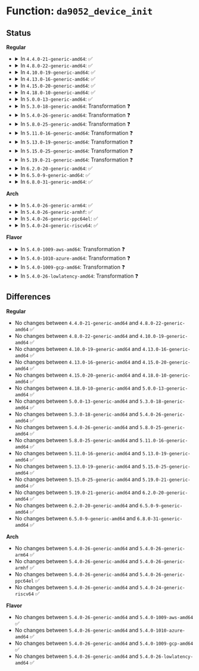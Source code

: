 # Function: <code>da9052_device_init</code>

## Status
<b>Regular</b>
<ul>
<li>
<details>
<summary>In <code>4.4.0-21-generic-amd64</code>: ✅</summary>

```c
int da9052_device_init(struct da9052 * da9052, u8 chip_id)
```

```json
{
  "name": "da9052_device_init",
  "collision_type": "Unique Global",
  "inline_type": "No",
  "funcs": [
    {
      "addr": 18446744071584666384,
      "name": "da9052_device_init",
      "external": true,
      "loc": "drivers/mfd/da9052-core.c:544",
      "file": "drivers/mfd/da9052-core.c",
      "inline": "seen, unknown",
      "caller_inline": [],
      "caller_func": [
        "drivers/mfd/da9052-spi.c:da9052_spi_probe",
        "drivers/mfd/da9052-i2c.c:da9052_i2c_probe"
      ]
    }
  ],
  "symbols": [
    {
      "addr": 18446744071584666384,
      "name": "da9052_device_init",
      "section": ".text",
      "bind": "STB_GLOBAL",
      "size": 258
    }
  ]
}
```
</details>
</li>
<li>
<details>
<summary>In <code>4.8.0-22-generic-amd64</code>: ✅</summary>

```c
int da9052_device_init(struct da9052 * da9052, u8 chip_id)
```

```json
{
  "name": "da9052_device_init",
  "collision_type": "Unique Global",
  "inline_type": "No",
  "funcs": [
    {
      "addr": 18446744071585015072,
      "name": "da9052_device_init",
      "external": true,
      "loc": "drivers/mfd/da9052-core.c:544",
      "file": "drivers/mfd/da9052-core.c",
      "inline": "seen, unknown",
      "caller_inline": [],
      "caller_func": [
        "drivers/mfd/da9052-spi.c:da9052_spi_probe",
        "drivers/mfd/da9052-i2c.c:da9052_i2c_probe"
      ]
    }
  ],
  "symbols": [
    {
      "addr": 18446744071585015072,
      "name": "da9052_device_init",
      "section": ".text",
      "bind": "STB_GLOBAL",
      "size": 257
    }
  ]
}
```
</details>
</li>
<li>
<details>
<summary>In <code>4.10.0-19-generic-amd64</code>: ✅</summary>

```c
int da9052_device_init(struct da9052 * da9052, u8 chip_id)
```

```json
{
  "name": "da9052_device_init",
  "collision_type": "Unique Global",
  "inline_type": "No",
  "funcs": [
    {
      "addr": 18446744071585198528,
      "name": "da9052_device_init",
      "external": true,
      "loc": "drivers/mfd/da9052-core.c:591",
      "file": "drivers/mfd/da9052-core.c",
      "inline": "seen, unknown",
      "caller_inline": [],
      "caller_func": [
        "drivers/mfd/da9052-spi.c:da9052_spi_probe",
        "drivers/mfd/da9052-i2c.c:da9052_i2c_probe"
      ]
    }
  ],
  "symbols": [
    {
      "addr": 18446744071585198528,
      "name": "da9052_device_init",
      "section": ".text",
      "bind": "STB_GLOBAL",
      "size": 796
    }
  ]
}
```
</details>
</li>
<li>
<details>
<summary>In <code>4.13.0-16-generic-amd64</code>: ✅</summary>

```c
int da9052_device_init(struct da9052 * da9052, u8 chip_id)
```

```json
{
  "name": "da9052_device_init",
  "collision_type": "Unique Global",
  "inline_type": "No",
  "funcs": [
    {
      "addr": 18446744071585280704,
      "name": "da9052_device_init",
      "external": true,
      "loc": "drivers/mfd/da9052-core.c:591",
      "file": "drivers/mfd/da9052-core.c",
      "inline": "seen, unknown",
      "caller_inline": [],
      "caller_func": [
        "drivers/mfd/da9052-spi.c:da9052_spi_probe",
        "drivers/mfd/da9052-i2c.c:da9052_i2c_probe"
      ]
    }
  ],
  "symbols": [
    {
      "addr": 18446744071585280704,
      "name": "da9052_device_init",
      "section": ".text",
      "bind": "STB_GLOBAL",
      "size": 734
    }
  ]
}
```
</details>
</li>
<li>
<details>
<summary>In <code>4.15.0-20-generic-amd64</code>: ✅</summary>

```c
int da9052_device_init(struct da9052 * da9052, u8 chip_id)
```

```json
{
  "name": "da9052_device_init",
  "collision_type": "Unique Global",
  "inline_type": "No",
  "funcs": [
    {
      "addr": 18446744071585708848,
      "name": "da9052_device_init",
      "external": true,
      "loc": "drivers/mfd/da9052-core.c:595",
      "file": "drivers/mfd/da9052-core.c",
      "inline": "seen, unknown",
      "caller_inline": [],
      "caller_func": [
        "drivers/mfd/da9052-spi.c:da9052_spi_probe",
        "drivers/mfd/da9052-i2c.c:da9052_i2c_probe"
      ]
    }
  ],
  "symbols": [
    {
      "addr": 18446744071585708848,
      "name": "da9052_device_init",
      "section": ".text",
      "bind": "STB_GLOBAL",
      "size": 837
    }
  ]
}
```
</details>
</li>
<li>
<details>
<summary>In <code>4.18.0-10-generic-amd64</code>: ✅</summary>

```c
int da9052_device_init(struct da9052 * da9052, u8 chip_id)
```

```json
{
  "name": "da9052_device_init",
  "collision_type": "Unique Global",
  "inline_type": "No",
  "funcs": [
    {
      "addr": 18446744071585954800,
      "name": "da9052_device_init",
      "external": true,
      "loc": "drivers/mfd/da9052-core.c:595",
      "file": "drivers/mfd/da9052-core.c",
      "inline": "seen, unknown",
      "caller_inline": [],
      "caller_func": [
        "drivers/mfd/da9052-spi.c:da9052_spi_probe",
        "drivers/mfd/da9052-i2c.c:da9052_i2c_probe"
      ]
    }
  ],
  "symbols": [
    {
      "addr": 18446744071585954800,
      "name": "da9052_device_init",
      "section": ".text",
      "bind": "STB_GLOBAL",
      "size": 848
    }
  ]
}
```
</details>
</li>
<li>
<details>
<summary>In <code>5.0.0-13-generic-amd64</code>: ✅</summary>

```c
int da9052_device_init(struct da9052 * da9052, u8 chip_id)
```

```json
{
  "name": "da9052_device_init",
  "collision_type": "Unique Global",
  "inline_type": "No",
  "funcs": [
    {
      "addr": 18446744071586091184,
      "name": "da9052_device_init",
      "external": true,
      "loc": "drivers/mfd/da9052-core.c:595",
      "file": "drivers/mfd/da9052-core.c",
      "inline": "seen, unknown",
      "caller_inline": [],
      "caller_func": [
        "drivers/mfd/da9052-spi.c:da9052_spi_probe",
        "drivers/mfd/da9052-i2c.c:da9052_i2c_probe"
      ]
    }
  ],
  "symbols": [
    {
      "addr": 18446744071586091184,
      "name": "da9052_device_init",
      "section": ".text",
      "bind": "STB_GLOBAL",
      "size": 848
    }
  ]
}
```
</details>
</li>
<li>
<details>
<summary>In <code>5.3.0-18-generic-amd64</code>: Transformation ❓</summary>

```c
int da9052_device_init(struct da9052 * da9052, u8 chip_id)
```

```json
{
  "name": "da9052_device_init",
  "collision_type": "Unique Global",
  "inline_type": "No",
  "funcs": [
    {
      "addr": 0,
      "name": "da9052_device_init",
      "external": true,
      "loc": "drivers/mfd/da9052-core.c:591",
      "file": "drivers/mfd/da9052-core.c",
      "inline": "seen, unknown",
      "caller_inline": [],
      "caller_func": [
        "drivers/mfd/da9052-spi.c:da9052_spi_probe",
        "drivers/mfd/da9052-i2c.c:da9052_i2c_probe"
      ]
    }
  ],
  "symbols": [
    {
      "addr": 18446744071586327338,
      "name": "da9052_device_init.cold",
      "section": ".text",
      "bind": "STB_LOCAL",
      "size": 113
    },
    {
      "addr": 18446744071586326944,
      "name": "da9052_device_init",
      "section": ".text",
      "bind": "STB_GLOBAL",
      "size": 287
    }
  ]
}
```
</details>
</li>
<li>
<details>
<summary>In <code>5.4.0-26-generic-amd64</code>: Transformation ❓</summary>

```c
int da9052_device_init(struct da9052 * da9052, u8 chip_id)
```

```json
{
  "name": "da9052_device_init",
  "collision_type": "Unique Global",
  "inline_type": "No",
  "funcs": [
    {
      "addr": 0,
      "name": "da9052_device_init",
      "external": true,
      "loc": "drivers/mfd/da9052-core.c:591",
      "file": "drivers/mfd/da9052-core.c",
      "inline": "seen, unknown",
      "caller_inline": [],
      "caller_func": [
        "drivers/mfd/da9052-spi.c:da9052_spi_probe",
        "drivers/mfd/da9052-i2c.c:da9052_i2c_probe"
      ]
    }
  ],
  "symbols": [
    {
      "addr": 18446744071586475466,
      "name": "da9052_device_init.cold",
      "section": ".text",
      "bind": "STB_LOCAL",
      "size": 113
    },
    {
      "addr": 18446744071586475072,
      "name": "da9052_device_init",
      "section": ".text",
      "bind": "STB_GLOBAL",
      "size": 287
    }
  ]
}
```
</details>
</li>
<li>
<details>
<summary>In <code>5.8.0-25-generic-amd64</code>: Transformation ❓</summary>

```c
int da9052_device_init(struct da9052 * da9052, u8 chip_id)
```

```json
{
  "name": "da9052_device_init",
  "collision_type": "Unique Global",
  "inline_type": "No",
  "funcs": [
    {
      "addr": 0,
      "name": "da9052_device_init",
      "external": true,
      "loc": "drivers/mfd/da9052-core.c:591",
      "file": "drivers/mfd/da9052-core.c",
      "inline": "seen, unknown",
      "caller_inline": [],
      "caller_func": [
        "drivers/mfd/da9052-spi.c:da9052_spi_probe",
        "drivers/mfd/da9052-i2c.c:da9052_i2c_probe"
      ]
    }
  ],
  "symbols": [
    {
      "addr": 18446744071587252940,
      "name": "da9052_device_init.cold",
      "section": ".text",
      "bind": "STB_LOCAL",
      "size": 113
    },
    {
      "addr": 18446744071587252544,
      "name": "da9052_device_init",
      "section": ".text",
      "bind": "STB_GLOBAL",
      "size": 287
    }
  ]
}
```
</details>
</li>
<li>
<details>
<summary>In <code>5.11.0-16-generic-amd64</code>: Transformation ❓</summary>

```c
int da9052_device_init(struct da9052 * da9052, u8 chip_id)
```

```json
{
  "name": "da9052_device_init",
  "collision_type": "Unique Global",
  "inline_type": "No",
  "funcs": [
    {
      "addr": 0,
      "name": "da9052_device_init",
      "external": true,
      "loc": "drivers/mfd/da9052-core.c:591",
      "file": "drivers/mfd/da9052-core.c",
      "inline": "seen, unknown",
      "caller_inline": [],
      "caller_func": [
        "drivers/mfd/da9052-spi.c:da9052_spi_probe",
        "drivers/mfd/da9052-i2c.c:da9052_i2c_probe"
      ]
    }
  ],
  "symbols": [
    {
      "addr": 18446744071591508582,
      "name": "da9052_device_init.cold",
      "section": ".text",
      "bind": "STB_LOCAL",
      "size": 113
    },
    {
      "addr": 18446744071587320688,
      "name": "da9052_device_init",
      "section": ".text",
      "bind": "STB_GLOBAL",
      "size": 287
    }
  ]
}
```
</details>
</li>
<li>
<details>
<summary>In <code>5.13.0-19-generic-amd64</code>: Transformation ❓</summary>

```c
int da9052_device_init(struct da9052 * da9052, u8 chip_id)
```

```json
{
  "name": "da9052_device_init",
  "collision_type": "Unique Global",
  "inline_type": "No",
  "funcs": [
    {
      "addr": 0,
      "name": "da9052_device_init",
      "external": true,
      "loc": "drivers/mfd/da9052-core.c:591",
      "file": "drivers/mfd/da9052-core.c",
      "inline": "seen, unknown",
      "caller_inline": [],
      "caller_func": [
        "drivers/mfd/da9052-spi.c:da9052_spi_probe",
        "drivers/mfd/da9052-i2c.c:da9052_i2c_probe"
      ]
    }
  ],
  "symbols": [
    {
      "addr": 18446744071591451614,
      "name": "da9052_device_init.cold",
      "section": ".text",
      "bind": "STB_LOCAL",
      "size": 111
    },
    {
      "addr": 18446744071587207760,
      "name": "da9052_device_init",
      "section": ".text",
      "bind": "STB_GLOBAL",
      "size": 287
    }
  ]
}
```
</details>
</li>
<li>
<details>
<summary>In <code>5.15.0-25-generic-amd64</code>: Transformation ❓</summary>

```c
int da9052_device_init(struct da9052 * da9052, u8 chip_id)
```

```json
{
  "name": "da9052_device_init",
  "collision_type": "Unique Global",
  "inline_type": "No",
  "funcs": [
    {
      "addr": 0,
      "name": "da9052_device_init",
      "external": true,
      "loc": "drivers/mfd/da9052-core.c:591",
      "file": "drivers/mfd/da9052-core.c",
      "inline": "seen, unknown",
      "caller_inline": [],
      "caller_func": [
        "drivers/mfd/da9052-spi.c:da9052_spi_probe",
        "drivers/mfd/da9052-i2c.c:da9052_i2c_probe"
      ]
    }
  ],
  "symbols": [
    {
      "addr": 18446744071592513696,
      "name": "da9052_device_init.cold",
      "section": ".text",
      "bind": "STB_LOCAL",
      "size": 111
    },
    {
      "addr": 18446744071587770112,
      "name": "da9052_device_init",
      "section": ".text",
      "bind": "STB_GLOBAL",
      "size": 287
    }
  ]
}
```
</details>
</li>
<li>
<details>
<summary>In <code>5.19.0-21-generic-amd64</code>: Transformation ❓</summary>

```c
int da9052_device_init(struct da9052 * da9052, u8 chip_id)
```

```json
{
  "name": "da9052_device_init",
  "collision_type": "Unique Global",
  "inline_type": "No",
  "funcs": [
    {
      "addr": 0,
      "name": "da9052_device_init",
      "external": true,
      "loc": "drivers/mfd/da9052-core.c:591",
      "file": "drivers/mfd/da9052-core.c",
      "inline": "seen, unknown",
      "caller_inline": [],
      "caller_func": [
        "drivers/mfd/da9052-spi.c:da9052_spi_probe",
        "drivers/mfd/da9052-i2c.c:da9052_i2c_probe"
      ]
    }
  ],
  "symbols": [
    {
      "addr": 18446744071594382562,
      "name": "da9052_device_init.cold",
      "section": ".text",
      "bind": "STB_LOCAL",
      "size": 106
    },
    {
      "addr": 18446744071589116112,
      "name": "da9052_device_init",
      "section": ".text",
      "bind": "STB_GLOBAL",
      "size": 316
    }
  ]
}
```
</details>
</li>
<li>
<details>
<summary>In <code>6.2.0-20-generic-amd64</code>: ✅</summary>

```c
int da9052_device_init(struct da9052 * da9052, u8 chip_id)
```

```json
{
  "name": "da9052_device_init",
  "collision_type": "Unique Global",
  "inline_type": "No",
  "funcs": [
    {
      "addr": 18446744071590655056,
      "name": "da9052_device_init",
      "external": true,
      "loc": "drivers/mfd/da9052-core.c:591",
      "file": "drivers/mfd/da9052-core.c",
      "inline": "seen, unknown",
      "caller_inline": [],
      "caller_func": [
        "drivers/mfd/da9052-spi.c:da9052_spi_probe",
        "drivers/mfd/da9052-i2c.c:da9052_i2c_probe"
      ]
    }
  ],
  "symbols": [
    {
      "addr": 18446744071590655056,
      "name": "da9052_device_init",
      "section": ".text",
      "bind": "STB_GLOBAL",
      "size": 437
    }
  ]
}
```
</details>
</li>
<li>
<details>
<summary>In <code>6.5.0-9-generic-amd64</code>: ✅</summary>

```c
int da9052_device_init(struct da9052 * da9052, u8 chip_id)
```

```json
{
  "name": "da9052_device_init",
  "collision_type": "Unique Global",
  "inline_type": "No",
  "funcs": [
    {
      "addr": 18446744071590995904,
      "name": "da9052_device_init",
      "external": true,
      "loc": "drivers/mfd/da9052-core.c:591",
      "file": "drivers/mfd/da9052-core.c",
      "inline": "seen, unknown",
      "caller_inline": [],
      "caller_func": [
        "drivers/mfd/da9052-spi.c:da9052_spi_probe",
        "drivers/mfd/da9052-i2c.c:da9052_i2c_probe"
      ]
    }
  ],
  "symbols": [
    {
      "addr": 18446744071590995904,
      "name": "da9052_device_init",
      "section": ".text",
      "bind": "STB_GLOBAL",
      "size": 437
    }
  ]
}
```
</details>
</li>
<li>
<details>
<summary>In <code>6.8.0-31-generic-amd64</code>: ✅</summary>

```c
int da9052_device_init(struct da9052 * da9052, u8 chip_id)
```

```json
{
  "name": "da9052_device_init",
  "collision_type": "Unique Global",
  "inline_type": "No",
  "funcs": [
    {
      "addr": 18446744071591339920,
      "name": "da9052_device_init",
      "external": true,
      "loc": "drivers/mfd/da9052-core.c:591",
      "file": "drivers/mfd/da9052-core.c",
      "inline": "seen, unknown",
      "caller_inline": [],
      "caller_func": [
        "drivers/mfd/da9052-spi.c:da9052_spi_probe",
        "drivers/mfd/da9052-i2c.c:da9052_i2c_probe"
      ]
    }
  ],
  "symbols": [
    {
      "addr": 18446744071591339920,
      "name": "da9052_device_init",
      "section": ".text",
      "bind": "STB_GLOBAL",
      "size": 437
    }
  ]
}
```
</details>
</li>
</ul>
<b>Arch</b>
<ul>
<li>
<details>
<summary>In <code>5.4.0-26-generic-arm64</code>: ✅</summary>

```c
int da9052_device_init(struct da9052 * da9052, u8 chip_id)
```

```json
{
  "name": "da9052_device_init",
  "collision_type": "Unique Global",
  "inline_type": "No",
  "funcs": [
    {
      "addr": 18446603336499345048,
      "name": "da9052_device_init",
      "external": true,
      "loc": "drivers/mfd/da9052-core.c:591",
      "file": "drivers/mfd/da9052-core.c",
      "inline": "seen, unknown",
      "caller_inline": [],
      "caller_func": [
        "drivers/mfd/da9052-spi.c:da9052_spi_probe",
        "drivers/mfd/da9052-i2c.c:da9052_i2c_probe"
      ]
    }
  ],
  "symbols": [
    {
      "addr": 18446603336499345048,
      "name": "da9052_device_init",
      "section": ".text",
      "bind": "STB_GLOBAL",
      "size": 384
    }
  ]
}
```
</details>
</li>
<li>
<details>
<summary>In <code>5.4.0-26-generic-armhf</code>: ✅</summary>

```c
int da9052_device_init(struct da9052 * da9052, u8 chip_id)
```

```json
{
  "name": "da9052_device_init",
  "collision_type": "Unique Global",
  "inline_type": "No",
  "funcs": [
    {
      "addr": 3231893012,
      "name": "da9052_device_init",
      "external": true,
      "loc": "drivers/mfd/da9052-core.c:591",
      "file": "drivers/mfd/da9052-core.c",
      "inline": "seen, unknown",
      "caller_inline": [],
      "caller_func": [
        "drivers/mfd/da9052-spi.c:da9052_spi_probe",
        "drivers/mfd/da9052-i2c.c:da9052_i2c_probe"
      ]
    }
  ],
  "symbols": [
    {
      "addr": 3231893012,
      "name": "da9052_device_init",
      "section": ".text",
      "bind": "STB_GLOBAL",
      "size": 956
    }
  ]
}
```
</details>
</li>
<li>
<details>
<summary>In <code>5.4.0-26-generic-ppc64el</code>: ✅</summary>

```c
int da9052_device_init(struct da9052 * da9052, u8 chip_id)
```

```json
{
  "name": "da9052_device_init",
  "collision_type": "Unique Global",
  "inline_type": "No",
  "funcs": [
    {
      "addr": 13835058055292570112,
      "name": "da9052_device_init",
      "external": true,
      "loc": "drivers/mfd/da9052-core.c:591",
      "file": "drivers/mfd/da9052-core.c",
      "inline": "seen, unknown",
      "caller_inline": [],
      "caller_func": [
        "drivers/mfd/da9052-spi.c:da9052_spi_probe",
        "drivers/mfd/da9052-i2c.c:da9052_i2c_probe"
      ]
    }
  ],
  "symbols": [
    {
      "addr": 13835058055292570112,
      "name": "da9052_device_init",
      "section": ".text",
      "bind": "STB_GLOBAL",
      "size": 1192
    }
  ]
}
```
</details>
</li>
<li>
<details>
<summary>In <code>5.4.0-24-generic-riscv64</code>: ✅</summary>

```c
int da9052_device_init(struct da9052 * da9052, u8 chip_id)
```

```json
{
  "name": "da9052_device_init",
  "collision_type": "Unique Global",
  "inline_type": "No",
  "funcs": [
    {
      "addr": 18446743936276586940,
      "name": "da9052_device_init",
      "external": true,
      "loc": "drivers/mfd/da9052-core.c:591",
      "file": "drivers/mfd/da9052-core.c",
      "inline": "seen, unknown",
      "caller_inline": [],
      "caller_func": [
        "drivers/mfd/da9052-spi.c:da9052_spi_probe",
        "drivers/mfd/da9052-i2c.c:da9052_i2c_probe"
      ]
    }
  ],
  "symbols": [
    {
      "addr": 18446743936276586940,
      "name": "da9052_device_init",
      "section": ".text",
      "bind": "STB_GLOBAL",
      "size": 812
    }
  ]
}
```
</details>
</li>
</ul>
<b>Flavor</b>
<ul>
<li>
<details>
<summary>In <code>5.4.0-1009-aws-amd64</code>: Transformation ❓</summary>

```c
int da9052_device_init(struct da9052 * da9052, u8 chip_id)
```

```json
{
  "name": "da9052_device_init",
  "collision_type": "Unique Global",
  "inline_type": "No",
  "funcs": [
    {
      "addr": 0,
      "name": "da9052_device_init",
      "external": true,
      "loc": "drivers/mfd/da9052-core.c:591",
      "file": "drivers/mfd/da9052-core.c",
      "inline": "seen, unknown",
      "caller_inline": [],
      "caller_func": [
        "drivers/mfd/da9052-spi.c:da9052_spi_probe"
      ]
    }
  ],
  "symbols": [
    {
      "addr": 18446744071586201146,
      "name": "da9052_device_init.cold",
      "section": ".text",
      "bind": "STB_LOCAL",
      "size": 113
    },
    {
      "addr": 18446744071586200752,
      "name": "da9052_device_init",
      "section": ".text",
      "bind": "STB_GLOBAL",
      "size": 287
    }
  ]
}
```
</details>
</li>
<li>
<details>
<summary>In <code>5.4.0-1010-azure-amd64</code>: Transformation ❓</summary>

```c
int da9052_device_init(struct da9052 * da9052, u8 chip_id)
```

```json
{
  "name": "da9052_device_init",
  "collision_type": "Unique Global",
  "inline_type": "No",
  "funcs": [
    {
      "addr": 0,
      "name": "da9052_device_init",
      "external": true,
      "loc": "drivers/mfd/da9052-core.c:591",
      "file": "drivers/mfd/da9052-core.c",
      "inline": "seen, unknown",
      "caller_inline": [],
      "caller_func": [
        "drivers/mfd/da9052-spi.c:da9052_spi_probe"
      ]
    }
  ],
  "symbols": [
    {
      "addr": 18446744071586020410,
      "name": "da9052_device_init.cold",
      "section": ".text",
      "bind": "STB_LOCAL",
      "size": 113
    },
    {
      "addr": 18446744071586020016,
      "name": "da9052_device_init",
      "section": ".text",
      "bind": "STB_GLOBAL",
      "size": 287
    }
  ]
}
```
</details>
</li>
<li>
<details>
<summary>In <code>5.4.0-1009-gcp-amd64</code>: Transformation ❓</summary>

```c
int da9052_device_init(struct da9052 * da9052, u8 chip_id)
```

```json
{
  "name": "da9052_device_init",
  "collision_type": "Unique Global",
  "inline_type": "No",
  "funcs": [
    {
      "addr": 0,
      "name": "da9052_device_init",
      "external": true,
      "loc": "drivers/mfd/da9052-core.c:591",
      "file": "drivers/mfd/da9052-core.c",
      "inline": "seen, unknown",
      "caller_inline": [],
      "caller_func": [
        "drivers/mfd/da9052-spi.c:da9052_spi_probe",
        "drivers/mfd/da9052-i2c.c:da9052_i2c_probe"
      ]
    }
  ],
  "symbols": [
    {
      "addr": 18446744071586423434,
      "name": "da9052_device_init.cold",
      "section": ".text",
      "bind": "STB_LOCAL",
      "size": 113
    },
    {
      "addr": 18446744071586423040,
      "name": "da9052_device_init",
      "section": ".text",
      "bind": "STB_GLOBAL",
      "size": 287
    }
  ]
}
```
</details>
</li>
<li>
<details>
<summary>In <code>5.4.0-26-lowlatency-amd64</code>: Transformation ❓</summary>

```c
int da9052_device_init(struct da9052 * da9052, u8 chip_id)
```

```json
{
  "name": "da9052_device_init",
  "collision_type": "Unique Global",
  "inline_type": "No",
  "funcs": [
    {
      "addr": 0,
      "name": "da9052_device_init",
      "external": true,
      "loc": "drivers/mfd/da9052-core.c:591",
      "file": "drivers/mfd/da9052-core.c",
      "inline": "seen, unknown",
      "caller_inline": [],
      "caller_func": [
        "drivers/mfd/da9052-spi.c:da9052_spi_probe",
        "drivers/mfd/da9052-i2c.c:da9052_i2c_probe"
      ]
    }
  ],
  "symbols": [
    {
      "addr": 18446744071586535114,
      "name": "da9052_device_init.cold",
      "section": ".text",
      "bind": "STB_LOCAL",
      "size": 113
    },
    {
      "addr": 18446744071586534720,
      "name": "da9052_device_init",
      "section": ".text",
      "bind": "STB_GLOBAL",
      "size": 287
    }
  ]
}
```
</details>
</li>
</ul>

## Differences
<b>Regular</b>
<ul>
<li>
No changes between <code>4.4.0-21-generic-amd64</code> and <code>4.8.0-22-generic-amd64</code> ✅
</li>
<li>
No changes between <code>4.8.0-22-generic-amd64</code> and <code>4.10.0-19-generic-amd64</code> ✅
</li>
<li>
No changes between <code>4.10.0-19-generic-amd64</code> and <code>4.13.0-16-generic-amd64</code> ✅
</li>
<li>
No changes between <code>4.13.0-16-generic-amd64</code> and <code>4.15.0-20-generic-amd64</code> ✅
</li>
<li>
No changes between <code>4.15.0-20-generic-amd64</code> and <code>4.18.0-10-generic-amd64</code> ✅
</li>
<li>
No changes between <code>4.18.0-10-generic-amd64</code> and <code>5.0.0-13-generic-amd64</code> ✅
</li>
<li>
No changes between <code>5.0.0-13-generic-amd64</code> and <code>5.3.0-18-generic-amd64</code> ✅
</li>
<li>
No changes between <code>5.3.0-18-generic-amd64</code> and <code>5.4.0-26-generic-amd64</code> ✅
</li>
<li>
No changes between <code>5.4.0-26-generic-amd64</code> and <code>5.8.0-25-generic-amd64</code> ✅
</li>
<li>
No changes between <code>5.8.0-25-generic-amd64</code> and <code>5.11.0-16-generic-amd64</code> ✅
</li>
<li>
No changes between <code>5.11.0-16-generic-amd64</code> and <code>5.13.0-19-generic-amd64</code> ✅
</li>
<li>
No changes between <code>5.13.0-19-generic-amd64</code> and <code>5.15.0-25-generic-amd64</code> ✅
</li>
<li>
No changes between <code>5.15.0-25-generic-amd64</code> and <code>5.19.0-21-generic-amd64</code> ✅
</li>
<li>
No changes between <code>5.19.0-21-generic-amd64</code> and <code>6.2.0-20-generic-amd64</code> ✅
</li>
<li>
No changes between <code>6.2.0-20-generic-amd64</code> and <code>6.5.0-9-generic-amd64</code> ✅
</li>
<li>
No changes between <code>6.5.0-9-generic-amd64</code> and <code>6.8.0-31-generic-amd64</code> ✅
</li>
</ul>
<b>Arch</b>
<ul>
<li>
No changes between <code>5.4.0-26-generic-amd64</code> and <code>5.4.0-26-generic-arm64</code> ✅
</li>
<li>
No changes between <code>5.4.0-26-generic-amd64</code> and <code>5.4.0-26-generic-armhf</code> ✅
</li>
<li>
No changes between <code>5.4.0-26-generic-amd64</code> and <code>5.4.0-26-generic-ppc64el</code> ✅
</li>
<li>
No changes between <code>5.4.0-26-generic-amd64</code> and <code>5.4.0-24-generic-riscv64</code> ✅
</li>
</ul>
<b>Flavor</b>
<ul>
<li>
No changes between <code>5.4.0-26-generic-amd64</code> and <code>5.4.0-1009-aws-amd64</code> ✅
</li>
<li>
No changes between <code>5.4.0-26-generic-amd64</code> and <code>5.4.0-1010-azure-amd64</code> ✅
</li>
<li>
No changes between <code>5.4.0-26-generic-amd64</code> and <code>5.4.0-1009-gcp-amd64</code> ✅
</li>
<li>
No changes between <code>5.4.0-26-generic-amd64</code> and <code>5.4.0-26-lowlatency-amd64</code> ✅
</li>
</ul>
